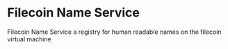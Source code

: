 # Filecoin Name Service

Filecoin Name Service a registry for human readable names on the filecoin virtual machine

